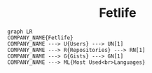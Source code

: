 <h1 align="center">Fetlife</h1>

```mermaid
graph LR
COMPANY_NAME{Fetlife}
COMPANY_NAME ---> U{Users} ---> UN[1]
COMPANY_NAME ---> R{Repositories} ---> RN[1]
COMPANY_NAME ---> G{Gists} ---> GN[1]
COMPANY_NAME ---> ML{Most Used<br>Languages}
```
